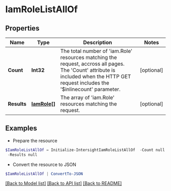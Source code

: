 # IamRoleListAllOf
## Properties

Name | Type | Description | Notes
------------ | ------------- | ------------- | -------------
**Count** | **Int32** | The total number of &#39;iam.Role&#39; resources matching the request, accross all pages. The &#39;Count&#39; attribute is included when the HTTP GET request includes the &#39;$inlinecount&#39; parameter. | [optional] 
**Results** | [**IamRole[]**](IamRole.md) | The array of &#39;iam.Role&#39; resources matching the request. | [optional] 

## Examples

- Prepare the resource
```powershell
$IamRoleListAllOf = Initialize-IntersightIamRoleListAllOf  -Count null `
 -Results null
```

- Convert the resource to JSON
```powershell
$IamRoleListAllOf | ConvertTo-JSON
```

[[Back to Model list]](../README.md#documentation-for-models) [[Back to API list]](../README.md#documentation-for-api-endpoints) [[Back to README]](../README.md)

